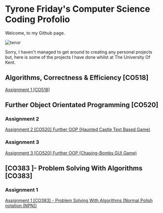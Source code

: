 # Tyrone Friday's Computer Science Coding Profolio

Welcome, to my Github page.

![tenor](https://user-images.githubusercontent.com/74104140/98485844-3857d200-2211-11eb-8e6c-5bd41cc3f02b.gif)

Sorry, I haven't managed to get around to creating any personal projects but, here is some of the projects I have done whilst at The University  Of Kent.


## Algorithms, Correctness & Efficiency [CO518]

[Assignment 1 [CO518]](https://github.com/TyroneKF/A1-Algorithms-Correctness-Efficiency-CO518-)

##   Further Object Orientated Programming [CO520] 
###  Assignment 2
[Assignment 2 [CO520] Further OOP (Haunted Castle  Text Based Game)](https://github.com/TyroneKF/A2-Further-OOP-CO320-)

### Assignment 3 
[Assignment 3 [CO520] Further OOP (Chasing-Bombs GUI Game)](https://github.com/TyroneKF/A3---Further-Object-Orientated-Programming-CO520-)

##  [CO383 ]- Problem Solving With Algorithms [CO383]
###  Assignment 1 
[Assignment 1 [CO383] - Problem Solving With Algorithms  (Normal Polish notation (NPN))](https://github.com/TyroneKF/A3-Problem-Solving-With-Algorithms-CO383-)               
